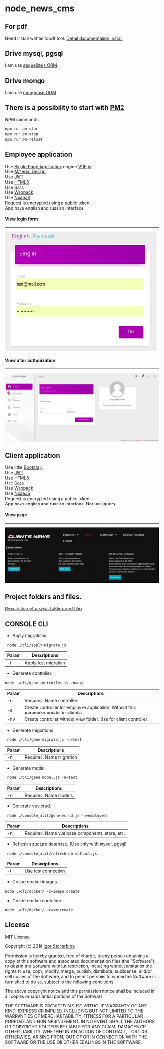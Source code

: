 # node_news_cms

## For pdf
Need install wkhtmltopdf tool.
[Detail documentation install](https://wkhtmltopdf.org).  

## Drive mysql, pgsql
I am use [sequelizejs ORM](http://docs.sequelizejs.com).  

## Drive mongo
I am use [mongoose ODM](http://mongoosejs.com/).  

## There is a possibility to start with [PM2](https://github.com/Unitech/pm2)
NPM commands

``` bash
npm run pm-star
npm run pm-stop
npm run pm-reload
```
  
## Employee application
Use [Single Page Application](https://en.wikipedia.org/wiki/Single-page_application) engine [VUE.js](https://vuejs.org/).  
Use [Material Design](https://en.wikipedia.org/wiki/Material_Design).  
Use [JWT](https://en.wikipedia.org/wiki/JWT).  
Use [HTML5](https://en.wikipedia.org/wiki/HTML5)  
Use [Sass](https://en.wikipedia.org/wiki/Sass)  
Use [Webpack](https://en.wikipedia.org/wiki/Webpack)  
Use [NodeJS](https://nodejs.org/en/)  
Request is encrypted using a public token.  
App have english and russian interface.

#### View login form  
___
![View login form ](https://raw.githubusercontent.com/eagle7410/node_news_cms/master/emp-start-page.jpg)

#### View after authorization  
___
![View after authorization](https://raw.githubusercontent.com/eagle7410/node_news_cms/master/emp-app-after-auth.jpg)

## Client application
Use little [Bootstap](https://getbootstrap.com/).  
Use [JWT](https://en.wikipedia.org/wiki/JWT).  
Use [HTML5](https://en.wikipedia.org/wiki/HTML5)  
Use [Sass](https://en.wikipedia.org/wiki/Sass)  
Use [Webpack](https://en.wikipedia.org/wiki/Webpack)  
Use [NodeJS](https://nodejs.org/en/)  
Request is encrypted using a public token.  
App have english and russian interface.
Not use jquery.

#### View page  
___
![View login form ](https://raw.githubusercontent.com/eagle7410/node_news_cms/master/client-app.jpg)

## Project folders and files.
[Description of project folders and files](https://github.com/eagle7410/node_news_cms/blob/master/struct-descrition.md)

## CONSOLE CLI
* Apply migrations.
 ```
  node ./cli/apply-migrate.js
 ```  
 | Param | Descriptions |
  | --- | --- |
  | -t | Apply test migration |
    
* Generate controller.
 ```
 node ./cli/gene-controller.js -n=app
 ```  
 | Param | Descriptions |
 | --- | --- |
 | -n | Required. Name controller | 
 | -a | Create controller for employee application. Without this parameter create for clients. |
 | -nv | Create controller without view folder. Use for client controller. |
  
* Generate migrations.
 ```
  node ./cli/gene-migrate.js -n=test
 ```  
 | Param | Descriptions |
   | --- | --- |
   | -n | Required. Name migration | 
   
* Generate model.
 ```
  node ./cli/gene-model.js -n=test
 ```
  | Param | Descriptions |
  | --- | --- |
  | -n | Required. Name models | 
   
* Generate vue crud.
 ```
  node ./console_util/gene-vcrud.js -n=employees
 ```
 | Param | Descriptions |
 | --- | --- |
 | -n | Required. Name vue base components, store, etc.. |
* Refresh structure database. (Use only with mysql, pgsql)
 ```
  node ./console_util/refresh-db-sctruct.js
 ```
 | Param | Descriptions |
 | --- | --- |
 | -t | Use test connection |

* Create docker images.
 ```
 node ./cli/docker/ -c=image:create
 ```

* Create docker container.
 ```
 node ./cli/docker/ -c=vm:create
 ```

## License

MIT License

Copyright (c) 2018 [Igor Stcherbina](https://github.com/eagle7410)

Permission is hereby granted, free of charge, to any person obtaining a copy
of this software and associated documentation files (the "Software"), to deal
in the Software without restriction, including without limitation the rights
to use, copy, modify, merge, publish, distribute, sublicense, and/or sell
copies of the Software, and to permit persons to whom the Software is
furnished to do so, subject to the following conditions:

The above copyright notice and this permission notice shall be included in all
copies or substantial portions of the Software.

THE SOFTWARE IS PROVIDED "AS IS", WITHOUT WARRANTY OF ANY KIND, EXPRESS OR
IMPLIED, INCLUDING BUT NOT LIMITED TO THE WARRANTIES OF MERCHANTABILITY,
FITNESS FOR A PARTICULAR PURPOSE AND NONINFRINGEMENT. IN NO EVENT SHALL THE
AUTHORS OR COPYRIGHT HOLDERS BE LIABLE FOR ANY CLAIM, DAMAGES OR OTHER
LIABILITY, WHETHER IN AN ACTION OF CONTRACT, TORT OR OTHERWISE, ARISING FROM,
OUT OF OR IN CONNECTION WITH THE SOFTWARE OR THE USE OR OTHER DEALINGS IN THE
SOFTWARE.
